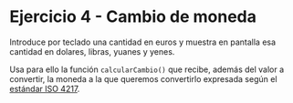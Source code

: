 # Ejercicio 4 - Cambio de moneda

Introduce por teclado una cantidad en euros y muestra en pantalla esa cantidad en dolares, libras, yuanes y yenes. 

Usa para ello la función `calcularCambio()` que recibe, además del valor a convertir, la moneda a la que queremos convertirlo expresada según el [estándar ISO 4217](https://es.wikipedia.org/wiki/ISO_4217). 
